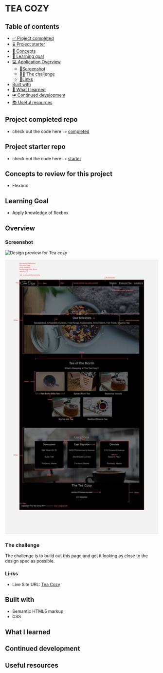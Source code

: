 # TEA COZY

## Table of contents

- [✅ Project completed](#project-completed-repo)
- [⌛️ Project starter](#project-starter-repo)
- [🧩 Concepts](#concepts-to-review-for-this-project)
- [🎯 Learning goal](#learning-goal)
- [💻 Application Overview](#overview)
  - [📸Screenshot](#screenshot)
  - [🥷🏽 The challenge](#the-challenge)
  - [🔗Links](#links)
- [Built with](#built-with)
- [📕 What I learned](#what-i-learned)
- [⏭️ Continued development](#continued-development)
- [📚 Useful resources](#useful-resources)

## Project completed repo

- check out the code here `->` [completed](https://github.com/hermkan/code-journey-projects-css/tree/main/04-tea-cozy/completed)

## Project starter repo

- check out the code here `->` [starter](https://github.com/hermkan/code-journey-projects-css/tree/main/04-tea-cozy/starter)

## Concepts to review for this project

- Flexbox

## Learning Goal

- Apply knowledge of flexbox

## Overview

### Screenshot

![Design preview for Tea cozy](./The-Tea-Cozy.png)

![Design spec for Tea cozy](./completed/img/design-spec.webp)

### The challenge

The challenge is to build out this page and get it looking as close to the design spec as possible.

### Links

- Live Site URL: [Tea Cozy](https://code-journey-projects-css-flexbox.vercel.app/)

## Built with

- Semantic HTML5 markup
- CSS

## What I learned

## Continued development

## Useful resources
